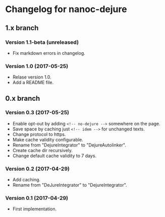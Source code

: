 # Changelog for nanoc-dejure

## 1.x branch

### Version 1.1-beta (unreleased)

* Fix markdown errors in changelog.

### Version 1.0 (2017-05-25)

* Relase version 1.0.
* Add a README file.

## 0.x branch

### Version 0.3 (2017-05-25)

* Enable opt-out by adding `<!-- no-dejure -->` somewhere on the page.
* Save space by caching just `<!-- idem -->` for unchanged texts.
* Change protocol to https.
* Make cache validity configurable.
* Rename from "DejureIntegrator" to "DejureAutolinker".
* Create cache dir recursively.
* Change default cache validity to 7 days.

### Version 0.2 (2017-04-29)

* Add caching.
* Rename from "DeJureIntegrator" to "DejureIntegrator".

### Version 0.1 (2017-04-29)

* First implementation.
